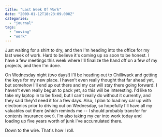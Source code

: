 ```yaml
---
title: "Last Week Of Work"
date: "2009-01-12T18:23:09.000Z"
categories: 
  - "journal"
tags: 
  - "moving"
  - "work"
---
```


Just waiting for a shirt to dry, and then I'm heading into the office for my last week of work. Hard to believe it's coming up so soon to be honest. I have a few meetings this week where I'll finalize the hand off on a few of my projects, and then I'm done.

On Wednesday night (two days!) I'll be heading out to Chilliwack and getting the keys for my new place. I haven't even really thought that far ahead yet, but somehow I'll end up out there and my car will stay there going forward. I haven't even really begun to pack yet, so this will be interesting. I'd like to take my laptop in to be fixed, but I can't really do without it currently, and they said they'd need it for a few days. Also, I plan to load my car up with electronics prior to driving out on Wednesday, so hopefully I'll have all my valuables out there (which reminds me -- I should probably transfer for contents insurance over). I'm also taking my car into work today and loading up five years worth of junk I've accumulated there.

Down to the wire. That's how I roll.
